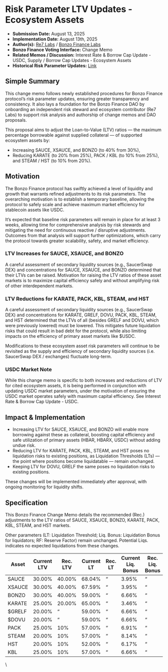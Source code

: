 # Risk Parameter LTV Updates - Ecosystem Assets

* **Submission Date:** August 13, 2025
* **Implementation Date:** August 13th, 2025
* **Author(s):** [Re7 Labs](https://www.re7labs.xyz/) / [Bonzo Finance Labs](https://bonzo.finance)
* **Bonzo Finance Voting Interface:** Change Memo
* **Related Memos / Discussion:** Interest Rate & Borrow Cap Update - USDC, Supply / Borrow Cap Updates - Ecosystem Assets
* **Historical Risk Parameter Updates:** [Link](https://docs.bonzo.finance/bonzo-risk-framework/asset-risk/risk-parameters-per-asset)

## Simple Summary

This change memo follows newly established procedures for Bonzo Finance protocol’s risk parameter updates, ensuring greater transparency and consistency. It also lays a foundation for the Bonzo Finance DAO by onboarding an independent risk steward and ecosystem contributor (Re7 Labs) to support risk analysis and authorship of change memos and DAO proposals.

This proposal aims to adjust the Loan-to-Value (LTV) ratios — the maximum percentage borrowable against supplied collateral — of supported ecosystem assets by:

* Increasing SAUCE, XSAUCE, and BONZO (to 40% from 30%),
* Reducing KARATE (to 20% from 25%), PACK / KBL (to 10% from 25%), and STEAM / HST (to 10% from 20%).

## Motivation

The Bonzo Finance protocol has swiftly achieved a level of liquidity and growth that warrants refined adjustments to its risk parameters. The overarching motivation is to establish a temporary baseline, allowing the protocol to safely scale and achieve maximum market efficiency for stablecoin assets like USDC.

It’s expected that baseline risk parameters will remain in place for at least 3 weeks, allowing time for comprehensive analysis by risk stewards and mitigating the need for continuous reactive / disruptive adjustments. Outcomes from that analysis will support further optimizations, which carry the protocol towards greater scalability, safety, and market efficiency.

### LTV Increases for SAUCE, XSAUCE, and BONZO

A careful assessment of secondary liquidity sources (e.g., SaucerSwap DEX) and concentrations for SAUCE, XSAUCE, and BONZO determined that their LTVs can be raised. Motivation for raising the LTV ratios of these asset markets is to maximize capital efficiency safely and without amplifying risk of other interdependent markets.

### LTV Reductions for KARATE, PACK, KBL, STEAM, and HST

A careful assessment of secondary liquidity sources (e.g., SaucerSwap DEX) and concentrations for KARATE, GRELF, DOVU, PACK, KBL, STEAM, and HST determined that the LTVs of all (besides GRELF and DOVU, which were previously lowered) must be lowered. This mitigates future liquidation risks that could result in bad debt for the protocol, while also limiting impacts on the efficiency of primary asset markets like $USDC.

Modifications to these ecosystem asset risk parameters will continue to be revisited as the supply and efficiency of secondary liquidity sources (i.e. SaucerSwap DEX / exchanges) fluctuate long-term.

### USDC Market Note

While this change memo is specific to both increases and reductions of LTV for cited ecosystem assets, it is being performed in conjunction with updating USDC market parameters, under the motivation of ensuring the USDC market operates safely with maximum capital efficiency. See Interest Rate & Borrow Cap Update - USDC.

## Impact & Implementation

* Increasing LTV for SAUCE, XSAUCE, and BONZO will enable more borrowing against these as collateral, boosting capital efficiency and safe utilization of primary assets (HBAR, HBARX, USDC) without adding undue risk.
* Reducing LTV for KARATE, PACK, KBL, STEAM, and HST poses no liquidation risks to existing positions, as Liquidation Thresholds (LTs) — the point where positions become liquidatable — remain unchanged.
* Keeping LTV for DOVU, GRELF the same poses no liquidation risks to existing positions.

These changes will be implemented immediately after approval, with ongoing monitoring for liquidity shifts.

## Specification

This Bonzo Finance Change Memo details the recommended (Rec.) adjustments to the LTV ratios of SAUCE, XSAUCE, BONZO, KARATE, PACK, KBL, STEAM, and HST markets.

Other parameters (LT: Liquidation Threshold; Liq. Bonus: Liquidation Bonus for liquidators; RF: Reserve Factor) remain unchanged. Potential Liqs. indicates no expected liquidations from these changes.

<table data-header-hidden><thead><tr><th width="96.17578125">Asset</th><th width="130.65625">Current LTV</th><th width="108.171875">Rec. LTV</th><th width="120.3359375">Current LT</th><th width="96.46484375">Rec. LT</th><th width="168.83984375">Current Liq. Bonus</th><th width="149.73046875">Rec. Liq. Bonus</th><th width="119.49609375">Current RF</th><th width="99.91796875">Rec. RF</th><th>Potential Liqs.</th></tr></thead><tbody><tr><td>SAUCE</td><td>30.00%</td><td>40.00%</td><td>68.04%</td><td>“</td><td>3.95%</td><td>“</td><td>14.60%</td><td>“</td><td>$0</td></tr><tr><td>XSAUCE</td><td>30.00%</td><td>40.00%</td><td>67.59%</td><td>“</td><td>3.95%</td><td>“</td><td>10.94%</td><td>“</td><td>$0</td></tr><tr><td>BONZO</td><td>30.00%</td><td>40.00%</td><td>59.00%</td><td>“</td><td>6.66%</td><td>“</td><td>17.25%</td><td>“</td><td>$0</td></tr><tr><td>KARATE</td><td>25.00%</td><td>20.00%</td><td>65.00%</td><td>“</td><td>3.46%</td><td>“</td><td>19.60%</td><td>“</td><td>$0</td></tr><tr><td>$GRELF</td><td>20.00%</td><td>“</td><td>59.00%</td><td>“</td><td>6.66%</td><td>“</td><td>17.25%</td><td>“</td><td>$0</td></tr><tr><td>$DOVU</td><td>20.00%</td><td>“</td><td>59.00%</td><td>“</td><td>6.66%</td><td>“</td><td>17.25%</td><td>“</td><td>$0</td></tr><tr><td>PACK</td><td>25.00%</td><td>10%</td><td>57.00%</td><td>“</td><td>6.91%</td><td>“</td><td>12.97%</td><td>“</td><td>$0</td></tr><tr><td>STEAM</td><td>20.00%</td><td>10%</td><td>57.00%</td><td>“</td><td>8.14%</td><td>“</td><td>13.88%</td><td>“</td><td>$0</td></tr><tr><td>HST</td><td>20.00%</td><td>10%</td><td>52.00%</td><td>“</td><td>6.17%</td><td>“</td><td>15.22%</td><td>“</td><td>$0</td></tr><tr><td>KBL</td><td>25.00%</td><td>10%</td><td>57.00%</td><td>“</td><td>6.66%</td><td>“</td><td>17.25%</td><td>“</td><td>$0</td></tr></tbody></table>

\


